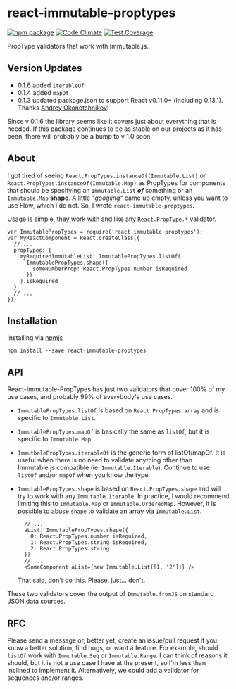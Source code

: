# react-immutable-proptypes

[![npm package](https://img.shields.io/npm/v/react-immutable-proptypes.svg?style=flat)](https://www.npmjs.org/package/react-immutable-proptypes) [![Code Climate](https://codeclimate.com/github/HurricaneJames/react-immutable-proptypes/badges/gpa.svg)](https://codeclimate.com/github/HurricaneJames/react-immutable-proptypes) [![Test Coverage](https://codeclimate.com/github/HurricaneJames/react-immutable-proptypes/badges/coverage.svg)](https://codeclimate.com/github/HurricaneJames/react-immutable-proptypes)

PropType validators that work with Immutable.js.

## Version Updates
- 0.1.6 added `iterableOf`
- 0.1.4 added `mapOf`
- 0.1.3 updated package.json to support React v0.11.0+ (including 0.13.1). Thanks [Andrey Okonetchnikov](https://github.com/okonet)!

Since v 0.1.6 the library seems like it covers just about everything that is needed. If this package continues to be as stable on our projects as it has been, there will probably be a bump to v 1.0 soon.


## About

I got tired of seeing `React.PropTypes.instanceOf(Immutable.List)` or `React.PropTypes.instanceOf(Immutable.Map)` as PropTypes for components that should be specifying an `Immutable.List` **_of_** something or an `Immutable.Map` **shape**. A little *"googling"* came up empty, unless you want to use Flow, which I do not. So, I wrote `react-immutable-proptypes`.

Usage is simple, they work with and like any `React.PropType.*` validator.

    var ImmutablePropTypes = require('react-immutable-proptypes');
    var MyReactComponent = React.createClass({
      // ...
      propTypes: {
        myRequiredImmutableList: ImmutablePropTypes.listOf(
          ImmutablePropTypes.shape({
            someNumberProp: React.PropTypes.number.isRequired
          })
        ).isRequired
      }
      // ...
    });


## Installation

Installing via [npmjs](https://www.npmjs.com/package/react-immutable-proptypes)

    npm install --save react-immutable-proptypes


## API

React-Immutable-PropTypes has just two validators that cover 100% of my use cases, and probably 99% of everybody's use cases.

* `ImmutablePropTypes.listOf` is based on `React.PropTypes.array` and is specific to `Immutable.List`.

* `ImmutablePropTypes.mapOf` is basically the same as `listOf`, but it is specific to `Immutable.Map`.

* `ImmutbalePropTypes.iterableOf` is the generic form of listOf/mapOf. It is useful when there is no need to validate anything other than Immutable.js compatible (ie. `Immutable.Iterable`). Continue to use `listOf` and/or `mapOf` when you know the type.

* `ImmutablePropTypes.shape` is based on `React.PropTypes.shape` and will try to work with any `Immutable.Iterable`. In practice, I would recommend limiting this to `Immutable.Map` or `Immutable.OrderedMap`. However, it is possible to abuse `shape` to validate an array via `Immutable.List`.

        // ...
        aList: ImmutablePropTypes.shape({
          0: React.PropTypes.number.isRequired,
          1: React.PropTypes.string.isRequired,
          2: React.PropTypes.string
        })
        // ...
        <SomeComponent aList={new Immutable.List([1, '2'])} />

    That said, don't do this. Please, just... don't.

These two validators cover the output of `Immutable.fromJS` on standard JSON data sources.


## RFC

Please send a message or, better yet, create an issue/pull request if you know a better solution, find bugs, or want a feature. For example, should `listOf` work with `Immutable.Seq` or `Immutable.Range`. I can think of reasons it should, but it is not a use case I have at the present, so I'm less than inclined to implement it. Alternatively, we could add a validator for sequences and/or ranges.
